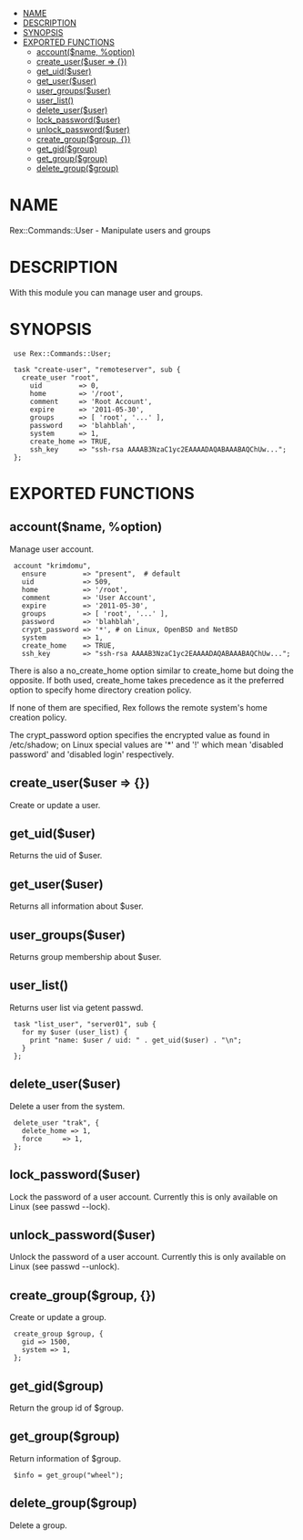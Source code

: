 -   [NAME](#NAME)
-   [DESCRIPTION](#DESCRIPTION)
-   [SYNOPSIS](#SYNOPSIS)
-   [EXPORTED FUNCTIONS](#EXPORTED-FUNCTIONS)
    -   [account($name, %option)](#account-name-option-)
    -   [create\_user($user =&gt; {})](#create_user-user-)
    -   [get\_uid($user)](#get_uid-user-)
    -   [get\_user($user)](#get_user-user-)
    -   [user\_groups($user)](#user_groups-user-)
    -   [user\_list()](#user_list-)
    -   [delete\_user($user)](#delete_user-user-)
    -   [lock\_password($user)](#lock_password-user-)
    -   [unlock\_password($user)](#unlock_password-user-)
    -   [create\_group($group, {})](#create_group-group-)
    -   [get\_gid($group)](#get_gid-group-)
    -   [get\_group($group)](#get_group-group-)
    -   [delete\_group($group)](#delete_group-group-)

# NAME

Rex::Commands::User - Manipulate users and groups

# DESCRIPTION

With this module you can manage user and groups.

# SYNOPSIS

     use Rex::Commands::User;
     
     task "create-user", "remoteserver", sub {
       create_user "root",
         uid         => 0,
         home        => '/root',
         comment     => 'Root Account',
         expire      => '2011-05-30',
         groups      => [ 'root', '...' ],
         password    => 'blahblah',
         system      => 1,
         create_home => TRUE,
         ssh_key     => "ssh-rsa AAAAB3NzaC1yc2EAAAADAQABAAABAQChUw...";
     };

# EXPORTED FUNCTIONS

## account($name, %option)

Manage user account.

     account "krimdomu",
       ensure         => "present",  # default
       uid            => 509,
       home           => '/root',
       comment        => 'User Account',
       expire         => '2011-05-30',
       groups         => [ 'root', '...' ],
       password       => 'blahblah',
       crypt_password => '*', # on Linux, OpenBSD and NetBSD
       system         => 1,
       create_home    => TRUE,
       ssh_key        => "ssh-rsa AAAAB3NzaC1yc2EAAAADAQABAAABAQChUw...";

There is also a no\_create\_home option similar to create\_home but doing the opposite. If both used, create\_home takes precedence as it the preferred option to specify home directory creation policy.

If none of them are specified, Rex follows the remote system's home creation policy.

The crypt\_password option specifies the encrypted value as found in /etc/shadow; on Linux special values are '\*' and '!' which mean 'disabled password' and 'disabled login' respectively.

## create\_user($user =&gt; {})

Create or update a user.

## get\_uid($user)

Returns the uid of $user.

## get\_user($user)

Returns all information about $user.

## user\_groups($user)

Returns group membership about $user.

## user\_list()

Returns user list via getent passwd.

     task "list_user", "server01", sub {
       for my $user (user_list) {
         print "name: $user / uid: " . get_uid($user) . "\n";
       }
     };

## delete\_user($user)

Delete a user from the system.

     delete_user "trak", {
       delete_home => 1,
       force     => 1,
     };

## lock\_password($user)

Lock the password of a user account. Currently this is only available on Linux (see passwd --lock).

## unlock\_password($user)

Unlock the password of a user account. Currently this is only available on Linux (see passwd --unlock).

## create\_group($group, {})

Create or update a group.

     create_group $group, {
       gid => 1500,
       system => 1,
     };

## get\_gid($group)

Return the group id of $group.

## get\_group($group)

Return information of $group.

     $info = get_group("wheel");

## delete\_group($group)

Delete a group.

